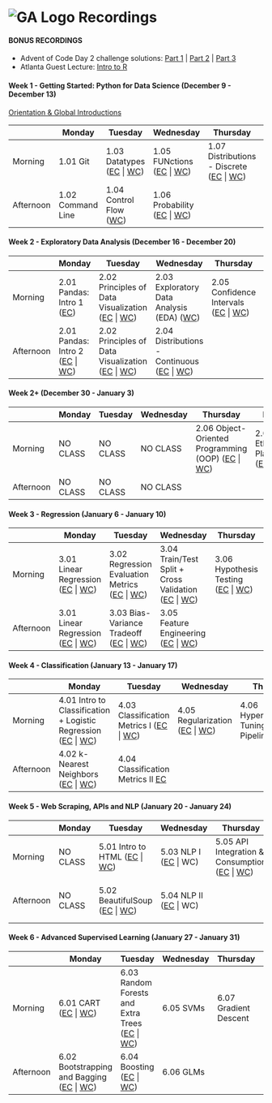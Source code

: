 # ![GA Logo](https://camo.githubusercontent.com/6ce15b81c1f06d716d753a61f5db22375fa684da/68747470733a2f2f67612d646173682e73332e616d617a6f6e6177732e636f6d2f70726f64756374696f6e2f6173736574732f6c6f676f2d39663838616536633963333837313639306533333238306663663535376633332e706e67) Recordings

#### BONUS RECORDINGS

* Advent of Code Day 2 challenge solutions: [Part 1](https://youtu.be/wHFaniciGbQ) \| [Part 2](https://youtu.be/DkUuogWTkL8) \| [Part 3](https://youtu.be/LV7bE4xuMZs)
* Atlanta Guest Lecture: [Intro to R](https://youtu.be/3xjFZ8qCBT8)

#### Week 1 - Getting Started: Python for Data Science (December 9 - December 13)

[Orientation & Global Introductions](https://youtu.be/EU1AA27vpMc)

|         | Monday     | Tuesday    | Wednesday  | Thursday| Friday  |
|---------|------------|------------|------------|---------|---------|
| Morning | 1.01 Git | 1.03 Datatypes ([EC](https://youtu.be/TpjVF5Kogx0) \| [WC](https://youtu.be/3p6MasSjixs)) | 1.05 FUNctions ([EC](https://youtu.be/r5gBDR8oc5s) \| [WC](https://youtu.be/-PxUxnEDz38)) | 1.07 Distributions - Discrete ([EC](https://youtu.be/_chxbQ0zHfg) \| [WC](https://youtu.be/YfT7mfVxxvY)) | 1.08 List Comprehensions ([EC](https://youtu.be/MufV3SHTQB8) \| [WC](https://youtu.be/aciYIuxf0ak))|
| Afternoon | 1.02 Command Line | 1.04 Control Flow ([WC](https://youtu.be/66U0Flforsg)) | 1.06 Probability ([EC](https://youtu.be/VVniqoj-05A) \| [WC](https://youtu.be/BbYDeJK1C10)) | | |

#### Week 2 - Exploratory Data Analysis (December 16 - December 20)

|           | Monday        | Tuesday       | Wednesday     | Thursday      | Friday  |
|-----------|---------------|---------------|---------------|---------------|---------|
| Morning   | 2.01 Pandas: Intro 1 ([EC](https://youtu.be/QS9jdTLmcAk)) | 2.02 Principles of Data Visualization ([EC](https://generalassembly.zoom.us/recording/share/jtJp1nWOPDhxrVXQR3tfyM0lP0eR49jJE4Di3XT2KVWwIumekTziMw) \| [WC](https://generalassembly.zoom.us/rec/play/7MElJOmu_G83E4Kc5ASDUfR-W46-LaKsgSVK-vMKnxvhWngKNVOuYOEXN-svy_VQudw7h7AAimwgSCWh?autoplay=true&continueMode=true&startTime=1576602153000)) | 2.03 Exploratory Data Analysis (EDA) ([WC](https://generalassembly.zoom.us/rec/play/uZAufumg-zw3HdHD4QSDBfJxW43rKP2s0ylN86BemUm8AXFWNFb3b-YQZOFw2Gv6y8UCTQ0_MiZOz58G?continueMode=true)) | 2.05 Confidence Intervals ([EC](https://youtu.be/zzTuqVbxqyw) \| [WC](https://youtu.be/s5ZrIZus6OI)) | |
| Afternoon | 2.01 Pandas: Intro 2 ([EC](https://youtu.be/9QCF4UK8FT8) \| [WC](https://generalassembly.zoom.us/rec/play/u5Z-JOyv_T83H9OTsgSDBKJxW47pePis2iBN_PULykrgUCIAYVv1Y7cWYrMPr4C7Ynde_g6e4-y8T-is?continueMode=true)) | 2.02 Principles of Data Visualization ([EC](https://generalassembly.zoom.us/recording/share/qpsCluS0AwMV8ZwDU0xHPF8Phs7LfU74YZi9Q4jQIKmwIumekTziMw) \| [WC](https://generalassembly.zoom.us/rec/play/u5QsIbr6qm83E4KV5QSDVvZ-W420L_2shyEZ-fVbnhrhAngLZAWlY7QSZbfeKahLOKlYH7pKKOATwp2H?continueMode=true)) | 2.04 Distributions - Continuous ([EC](https://generalassembly.zoom.us/recording/share/ERSfEHrgSql0Bj5fS3sTGJarNNhSuPZzCHBEd2-tj2-wIumekTziMw) \| [WC](https://youtu.be/MuFG4lYzImM)) | | |

#### Week 2+ (December 30 - January 3)

|           | Monday        | Tuesday       | Wednesday     | Thursday      | Friday  |
|-----------|---------------|---------------|---------------|---------------|---------|
| Morning   | NO CLASS | NO CLASS | NO CLASS | 2.06 Object-Oriented Programming (OOP) ([EC](https://youtu.be/N0Szc2PNrug) \| [WC](https://youtu.be/zJQkC4waAKA)) | 2.07 Ethics & Plagiarism ([EC](https://youtu.be/eLR9cGQ4vlk) \| [WC](https://generalassembly.zoom.us/rec/play/68B4dLivrT83EtSWsgSDUfd_W9S-e6msh3IW-PJYzBu9W3AGMAHzZLUVauP6tJKObIrIemDRzWf1NhB4?continueMode=true))|
| Afternoon   | NO CLASS | NO CLASS | NO CLASS | | |

#### Week 3 - Regression (January 6 - January 10)

|           | Monday        | Tuesday       | Wednesday     | Thursday      | Friday  |
|-----------|---------------|---------------|---------------|---------------|---------|
| Morning   | 3.01 Linear Regression ([EC](https://generalassembly.zoom.us/rec/play/vMd4d-Cv-z03E9OdswSDAPIvW9XoLK-s2ycX-PEJzE7nVCELOgelNbtGZ-q4Ok_gEyLPJPwE8CoxRbG_?continueMode=true) \| [WC](https://generalassembly.zoom.us/rec/play/6cEscuuuqD03HdSc5QSDUP4tW424evishnAb_vNcyEq1WnZSYVqiM7YTZOoiXFpifJwsIAJDf13TjOh_?continueMode=true))| 3.02 Regression Evaluation Metrics ([EC](https://www.youtube.com/watch?v=gMld2dFYKTc&feature=youtu.be) \| [WC](https://www.youtube.com/watch?v=VIndd-ic82A&feature=youtu.be)) | 3.04 Train/Test Split + Cross Validation ([EC](https://youtu.be/l9AfTny4NlU) \| [WC](https://youtu.be/2avkuLo6ElA)) | 3.06 Hypothesis Testing ([EC](https://youtu.be/64-qofXp-Oc) \| [WC](https://youtu.be/d4zByz468aA)) | 3.07 Model Workflow ([EC 1](https://youtu.be/pM8i0bdJoWY) [EC 2](https://youtu.be/hvZdtJ4T99w) \| [WC](https://youtu.be/SX8jmd_ZlLc)) |
| Afternoon | 3.01 Linear Regression ([EC](https://youtu.be/0oWKOQ0Zguc) \| [WC](https://generalassembly.zoom.us/rec/play/vZMud-r-rGg3EoecswSDC_B5W9XsfKKs1CFP-vUEnxrgB3ECYVSkMLpGYuq6iiX2CrmVowA_W1IdNsBE?continueMode=true)) | 3.03 Bias-Variance Tradeoff ([EC](https://www.youtube.com/watch?v=tR6Tf8MrhGY&feature=youtu.be) \| [WC](https://www.youtube.com/watch?v=a-IzDxffOok&feature=youtu.be))| 3.05 Feature Engineering ([EC](https://youtu.be/5T7uaMkZp8Q) \| [WC](https://youtu.be/Gq_j38ZQdrk)) | | |

#### Week 4 - Classification (January 13 - January 17)

|           | Monday        | Tuesday       | Wednesday     | Thursday      | Friday  |
|-----------|---------------|---------------|---------------|---------------|---------|
| Morning   | 4.01 Intro to Classification + Logistic Regression ([EC](https://generalassembly.zoom.us/rec/share/2tQuFbXV9W9JbLeV73PUffEtA7njaaa813cW_fRfxR6jt6h6tEWFeFRCkZsWJE9u) \| [WC](https://generalassembly.zoom.us/rec/play/vsd8JOurqTo3Sd2U5ASDCqJ7W9S6K66s0ChM86cLxB63UHcAZlHyYeZGMXWw9P2M0FUrLIKvWi0zSzY?continueMode=true)) | 4.03 Classification Metrics I ([EC](https://youtu.be/cHXeBAw8tVs) \| [WC](https://youtu.be/_T891ir51_E)) | 4.05 Regularization ([EC](https://youtu.be/2YKToDIOeBo ) \| [WC](https://youtu.be/fesL_nuZy3Q))| 4.06 Hyperparameter Tuning and Pipelines [EC](https://generalassembly.zoom.us/rec/share/6MMkdeDyx1tLHpHhyxn2AfcjDoXAT6a81SkWrPEPzxuPOVpXkRMmWS8mw1Tt54sP) |  |
| Afternoon | 4.02 k-Nearest Neighbors ([EC](https://youtu.be/3cLMUFKvcag) \| [WC](https://youtu.be/Kjq1q-jr-9s)) | 4.04 Classification Metrics II [EC](https://youtu.be/I1YW4LgkLO8) |  |  |  |

#### Week 5 - Web Scraping, APIs and NLP (January 20 - January 24)

|           | Monday        | Tuesday       | Wednesday     | Thursday      | Friday  |
|-----------|---------------|---------------|---------------|---------------|---------|
| Morning   | NO CLASS | 5.01 Intro to HTML ([EC](https://youtu.be/UcdPnFICyjo) \| [WC](https://youtu.be/SFpit5M2DAM)) | 5.03 NLP I ([EC](https://generalassembly.zoom.us/rec/share/2Odlc-n5zkJLG5XD8B2Hfp4aINvHaaa8hHca8qFbz0gNxx0pdPKlpqdVOzCt_zwR) \| WC) | 5.05 API Integration & Consumption ([EC](https://youtu.be/aHOcK-KzXf4) \| [WC](https://youtu.be/6AiJb7gdVug)) | 5.06 Introduction to AWS ([EC](https://youtu.be/luZsqH69v4A) \| [WC](https://youtu.be/x_sSRJm5vK8)) |
| Afternoon | NO CLASS | 5.02 BeautifulSoup ([EC](https://youtu.be/orSFsr0wl28) \| [WC](https://youtu.be/P7OuAIUBSpM)) | 5.04 NLP II ([EC](https://youtu.be/iqD-0sBhadA) \| WC) |  | [Zach Morris Guest Lecture - Tableau](https://youtu.be/ke4XdgEBQac) |

#### Week 6 - Advanced Supervised Learning (January 27 - January 31)

|           | Monday        | Tuesday       | Wednesday     | Thursday      | Friday  |
|-----------|---------------|---------------|---------------|---------------|---------|
| Morning   | 6.01 CART ([EC](https://generalassembly.zoom.us/rec/share/tPBnM_bh-XxLR430q2TbB60IJJbvX6a8gCMYrqVbmpZCChy00SAP4IvacQ8XtyI) \| [WC](https://generalassembly.zoom.us/rec/share/z9d7IbSg2DJJes-UyG-HQbwzNIDUT6a8hnJI8vELzR2lZYYVpunlZThH0rXtGr7S)) | 6.03 Random Forests and Extra Trees ([EC](https://youtu.be/Mm5OjTajFb8) \| [WC](https://youtu.be/ea3phtwtKBY)) | 6.05 SVMs | 6.07 Gradient Descent | |
| Afternoon | 6.02 Bootstrapping and Bagging ([EC](https://youtu.be/maf8NtOI93w) \| [WC](https://generalassembly.zoom.us/rec/share/49wyE7f0sW1LXZHBzHPFc7YCDJTET6a8hnNK_6cPzhnE7WIa6TKuUAcxfL11goqV)) | 6.04 Boosting ([EC](https://youtu.be/X7N9-XwNk_c) \| [WC](https://youtu.be/YFm-z8wvXVc)) | 6.06 GLMs |  | |
